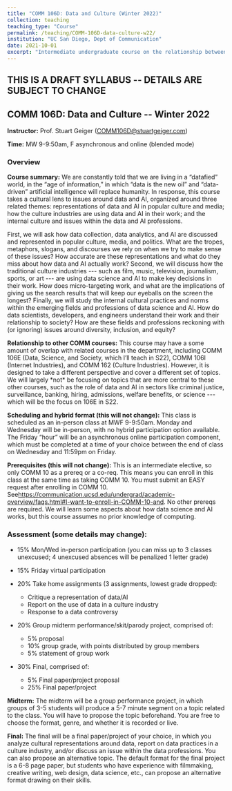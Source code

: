 ```yaml
---
title: "COMM 106D: Data and Culture (Winter 2022)"
collection: teaching
teaching_type: "Course"
permalink: /teaching/COMM-106D-data-culture-w22/ 
institution: "UC San Diego, Dept of Communication"
date: 2021-10-01
excerpt: "Intermediate undergraduate course on the relationship between data and culture"
---
```


## THIS IS A DRAFT SYLLABUS -- DETAILS ARE SUBJECT TO CHANGE

## COMM 106D: Data and Culture -- Winter 2022

**Instructor:** Prof. Stuart Geiger (COMM106D@stuartgeiger.com)

**Time:** MW 9-9:50am, F asynchronous and online (blended mode)

### Overview

**Course summary:** We are constantly told that we are living in a “datafied” world, in the “age of information,” in which “data is the new oil” and “data-driven” artificial intelligence will replace humanity. In response, this course takes a cultural lens to issues around data and AI, organized around three related themes: representations of data and AI in popular culture and media; how the culture industries are using data and AI in their work; and the internal culture and issues within the data and AI professions.

First, we will ask how data collection, data analytics, and AI are discussed and represented in popular culture, media, and politics. What are the tropes, metaphors, slogans, and discourses we rely on when we try to make sense of these issues? How accurate are these representations and what do they miss about how data and AI actually work? Second, we will discuss how the traditional culture industries --- such as film, music, television, journalism, sports, or art --- are using data science and AI to make key decisions in their work. How does micro-targeting work, and what are the implications of giving us the search results that will keep our eyeballs on the screen the longest? Finally, we will study the internal cultural practices and norms within the emerging fields and professions of data science and AI. How do data scientists, developers, and engineers understand their work and their relationship to society? How are these fields and professions reckoning with (or ignoring) issues around diversity, inclusion, and equity?

**Relationship to other COMM courses:** This course may have a some amount of overlap with related courses in the department, including COMM 106E (Data, Science, and Society, which I’ll teach in S22), COMM 106I (Internet Industries), and COMM 162 (Culture Industries). However, it is designed to take a different perspective and cover a different set of topics. We will largely \*not\* be focusing on topics that are more central to these other courses, such as the role of data and AI in sectors like criminal justice, surveillance, banking, hiring, admissions, welfare benefits, or science --- which will be the focus on 106E in S22.

**Scheduling and hybrid format (this will not change):** This class is scheduled as an in-person class at MWF 9-9:50am. Monday and Wednesday will be in-person, with no hybrid participation option available. The Friday “hour” will be an asynchronous online participation component, which must be completed at a time of your choice between the end of class on Wednesday and 11:59pm on Friday.

**Prerequisites (this will not change):** This is an intermediate elective, so only COMM 10 as a prereq or a co-req. This means you can enroll in this class at the same time as taking COMM 10. You must submit an EASY request after enrolling in COMM 10. See<https://communication.ucsd.edu/undergrad/academic-overview/faqs.html#I-want-to-enroll-in-COMM-10-and>. No other prereqs are required. We will learn some aspects about how data science and AI works, but this course assumes no prior knowledge of computing.

### Assessment (some details may change):

- 15% Mon/Wed in-person participation (you can miss up to 3 classes unexcused; 4 unexcused absences will be penalized 1 letter grade)

- 15% Friday virtual participation

- 20% Take home assignments (3 assignments, lowest grade dropped):

  - Critique a representation of data/AI
  - Report on the use of data in a culture industry
  - Response to a data controversy

- 20% Group midterm performance/skit/parody project, comprised of:

  - 5% proposal
  - 10% group grade, with points distributed by group members
  - 5% statement of group work

- 30% Final, comprised of:

  - 5% Final paper/project proposal
  - 25% Final paper/project

**Midterm:** The midterm will be a group performance project, in which groups of 3-5 students will produce a 5-7 minute segment on a topic related to the class. You will have to propose the topic beforehand. You are free to choose the format, genre, and whether it is recorded or live.

**Final:** The final will be a final paper/project of your choice, in which you analyze cultural representations around data, report on data practices in a culture industry, and/or discuss an issue within the data professions. You can also propose an alternative topic. The default format for the final project is a 6-8 page paper, but students who have experience with filmmaking, creative writing, web design, data science, etc., can propose an alternative format drawing on their skills.
